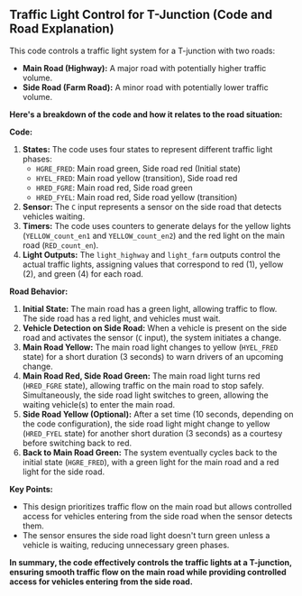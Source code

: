 ## Traffic Light Control for T-Junction (Code and Road Explanation)

This code controls a traffic light system for a T-junction with two roads:

* **Main Road (Highway):** A major road with potentially higher traffic volume.
* **Side Road (Farm Road):** A minor road with potentially lower traffic volume.

**Here's a breakdown of the code and how it relates to the road situation:**

**Code:**

1. **States:** The code uses four states to represent different traffic light phases:
    * `HGRE_FRED`: Main road green, Side road red (Initial state)
    * `HYEL_FRED`: Main road yellow (transition), Side road red
    * `HRED_FGRE`: Main road red, Side road green
    * `HRED_FYEL`: Main road red, Side road yellow (transition)
2. **Sensor:** The `C` input represents a sensor on the side road that detects vehicles waiting.
3. **Timers:** The code uses counters to generate delays for the yellow lights (`YELLOW_count_en1` and `YELLOW_count_en2`) and the red light on the main road (`RED_count_en`).
4. **Light Outputs:** The `light_highway` and `light_farm` outputs control the actual traffic lights, assigning values that correspond to red (1), yellow (2), and green (4) for each road.

**Road Behavior:**

1. **Initial State:** The main road has a green light, allowing traffic to flow. The side road has a red light, and vehicles must wait.
2. **Vehicle Detection on Side Road:** When a vehicle is present on the side road and activates the sensor (`C` input), the system initiates a change.
3. **Main Road Yellow:** The main road light changes to yellow (`HYEL_FRED` state) for a short duration (3 seconds) to warn drivers of an upcoming change.
4. **Main Road Red, Side Road Green:** The main road light turns red (`HRED_FGRE` state), allowing traffic on the main road to stop safely. Simultaneously, the side road light switches to green, allowing the waiting vehicle(s) to enter the main road.
5. **Side Road Yellow (Optional):** After a set time (10 seconds, depending on the code configuration), the side road light might change to yellow (`HRED_FYEL` state) for another short duration (3 seconds) as a courtesy before switching back to red.
6. **Back to Main Road Green:** The system eventually cycles back to the initial state (`HGRE_FRED`), with a green light for the main road and a red light for the side road.

**Key Points:**

* This design prioritizes traffic flow on the main road but allows controlled access for vehicles entering from the side road when the sensor detects them.
* The sensor ensures the side road light doesn't turn green unless a vehicle is waiting, reducing unnecessary green phases.

**In summary, the code effectively controls the traffic lights at a T-junction, ensuring smooth traffic flow on the main road while providing controlled access for vehicles entering from the side road.**